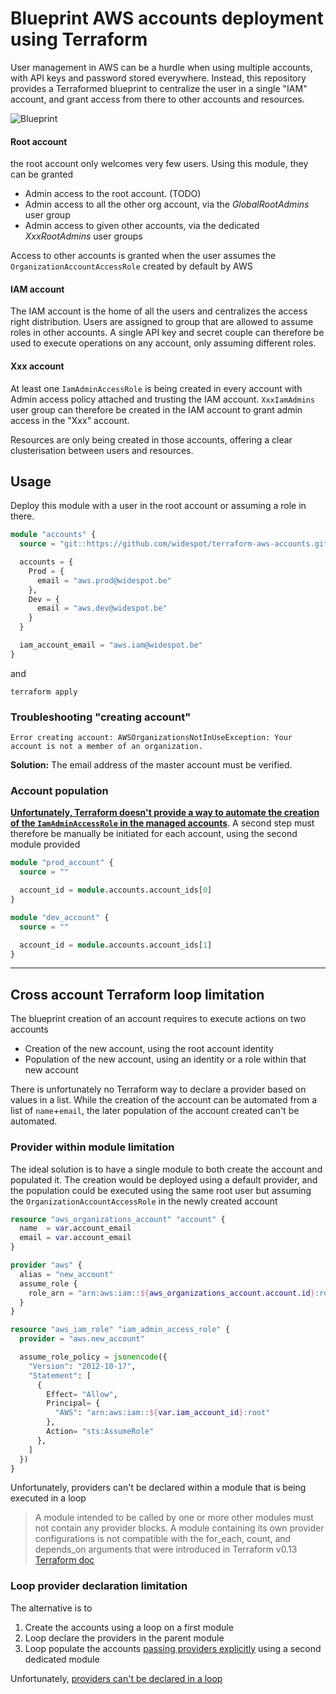 # Blueprint AWS accounts deployment using Terraform

User management in AWS can be a hurdle when using multiple accounts, with API keys and password stored everywhere.
Instead, this repository provides a Terraformed blueprint to centralize the user in a single "IAM" account, and grant
access from there to other accounts and resources.

![Blueprint](https://github.com/widespot/terraform-aws-accounts/blob/main/doc/blueprint.png?raw=true)

#### Root account
the root account only welcomes very few users. Using this module, they can be granted
* Admin access to the root account. (TODO)
* Admin access to all the other org account, via the *GlobalRootAdmins* user group
* Admin access to given other accounts, via the dedicated *XxxRootAdmins* user groups

Access to other accounts is granted when the user assumes the `OrganizationAccountAccessRole` created by default by AWS

#### IAM account
The IAM account is the home of all the users and centralizes the access right distribution.
Users are assigned to group that are allowed to assume roles in other accounts. A single API key and secret couple
can therefore be used to execute operations on any account, only assuming different roles.

#### Xxx account
At least one `IamAdminAccessRole` is being created in every account with Admin access policy attached and trusting the
IAM account. `XxxIamAdmins` user group can therefore be created in the IAM account to grant
admin access in the "Xxx" account.

Resources are only being created in those accounts, offering a clear clusterisation between users
and resources.

## Usage
Deploy this module with a user in the root account or assuming a role in there.
```tf
module "accounts" {
  source = "git::https://github.com/widespot/terraform-aws-accounts.git"

  accounts = {
    Prod = {
      email = "aws.prod@widespot.be"
    },
    Dev = {
      email = "aws.dev@widespot.be"
    }
  }

  iam_account_email = "aws.iam@widespot.be"
}
```
and 
```
terraform apply
```

### Troubleshooting "creating account"
```
Error creating account: AWSOrganizationsNotInUseException: Your account is not a member of an organization.
```
**Solution:** The email address of the master account must be verified.

### Account population
**[Unfortunately, Terraform doesn't provide a way to automate the creation of the `IamAdminAccessRole` in the managed
accounts](#cross-account-terraform-loop-limitation)**. A second step must therefore be manually be initiated for each
account, using the second module provided

```tf
module "prod_account" {
  source = ""

  account_id = module.accounts.account_ids[0]
}

module "dev_account" {
  source = ""

  account_id = module.accounts.account_ids[1]
}
```

--- 

## Cross account Terraform loop limitation
The blueprint creation of an account requires to execute actions on two accounts
* Creation of the new account, using the root account identity
* Population of the new account, using an identity or a role within that new account

There is unfortunately no Terraform way to declare a provider based on values in a list.
While the creation of the account can be automated from a list of `name`+`email`,
the later population of the account created can't be automated.

### Provider within module limitation
The ideal solution is to have a single module to both create the account and populated it.
The creation would be deployed using a default provider, and the population could
be executed using the same root user but assuming the `OrganizationAccountAccessRole` in the newly created account
```tf
resource "aws_organizations_account" "account" {
  name  = var.account_email
  email = var.account_email
}

provider "aws" {
  alias = "new_account"
  assume_role {
    role_arn = "arn:aws:iam::${aws_organizations_account.account.id}:role/OrganizationAccountAccessRole"
  }
}

resource "aws_iam_role" "iam_admin_access_role" {
  provider = "aws.new_account"

  assume_role_policy = jsonencode({
    "Version": "2012-10-17",
    "Statement": [
      {
        Effect= "Allow",
        Principal= {
          "AWS": "arn:aws:iam::${var.iam_account_id}:root"
        },
        Action= "sts:AssumeRole"
      },
    ]
  })
}
```

Unfortunately, providers can't be declared within a module that is being executed in a loop

> A module intended to be called by one or more other modules must not contain any provider blocks. A module containing its own provider configurations is not compatible with the for_each, count, and depends_on arguments that were introduced in Terraform v0.13
> [Terraform doc](https://www.terraform.io/docs/language/modules/develop/providers.html)

### Loop provider declaration limitation
The alternative is to
1. Create the accounts using a loop on a first module
2. Loop declare the providers in the parent module
3. Loop populate the accounts [passing providers explicitly](https://www.terraform.io/docs/language/modules/develop/providers.html#passing-providers-explicitly) using a second dedicated module

Unfortunately, [providers can't be declared in a loop](https://github.com/hashicorp/terraform/issues/19932)
